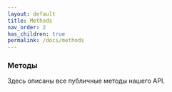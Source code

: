 ```yaml
---
layout: default
title: Methods
nav_order: 2
has_children: true
permalink: /docs/methods
---
```


### Методы

Здесь описаны все публичные методы нашего API.
